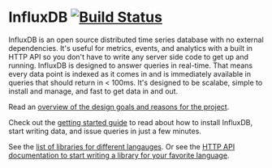 InfluxDB [![Build Status](https://travis-ci.org/influxdb/influxdb.png?branch=master)](https://travis-ci.org/influxdb/influxdb)
=========

InfluxDB is an open source distributed time series database with no external dependencies. It's useful for metrics, events, and analytics with a built in HTTP API so you don't have to write any server side code to get up and running. InfluxDB is designed to answer queries in real-time. That means every data point is indexed as it comes in and is immediately available in queries that should return in < 100ms. It's designed to be scalabe, simple to install and manage, and fast to get data in and out.

Read an [overview of the design goals and reasons for the project](http://influxdb.org/overview/).

Check out the [getting started guide](http://influxdb.org/docs/) to read about how to install InfluxDB, start writing data, and issue queries in just a few minutes.

See the [list of libraries for different langauges](http://influxdb.org/docs/libraries/javascript.html). Or see the [HTTP API documentation to start writing a library for your favorite language](http://influxdb.org/docs/api/http.html).
